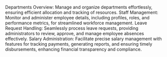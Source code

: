 Departments Overview: Manage and organize departments effortlessly, ensuring efficient allocation and tracking of resources.
Staff Management: Monitor and administer employee details, including profiles, roles, and performance metrics, for streamlined workforce management.
Leave Request Handling: Seamlessly process leave requests, providing administrators to review, approve, and manage employee absences effectively.
Salary Administration: Facilitate precise salary management with features for tracking payments, generating reports, and ensuring timely disbursements, enhancing financial transparency and compliance.
